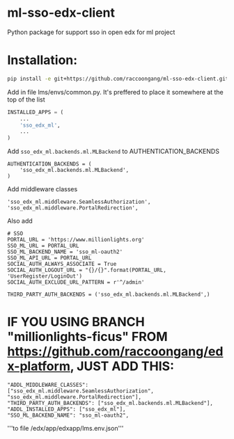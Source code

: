 # ml-sso-edx-client
Python package for support sso in open edx for ml project

# Installation:
```bash
pip install -e git+https://github.com/raccoongang/ml-sso-edx-client.git@ml-ficus#egg=ml_sso_edx_client
```

Add in file lms/envs/common.py. It's preffered to place it somewhere at the top of the list
```python
INSTALLED_APPS = (
    ...
    'sso_edx_ml',
    ...
)
```

Add `sso_edx_ml.backends.ml.MLBackend` to AUTHENTICATION_BACKENDS
```
AUTHENTICATION_BACKENDS = (
    'sso_edx_ml.backends.ml.MLBackend',
)
```

Add middleware classes
```
'sso_edx_ml.middleware.SeamlessAuthorization',
'sso_edx_ml.middleware.PortalRedirection',
```

Also add
```
# SSO
PORTAL_URL = 'https://www.millionlights.org'
SSO_ML_URL = PORTAL_URL
SSO_ML_BACKEND_NAME = 'sso_ml-oauth2'
SSO_ML_API_URL = PORTAL_URL
SOCIAL_AUTH_ALWAYS_ASSOCIATE = True
SOCIAL_AUTH_LOGOUT_URL = "{}/{}".format(PORTAL_URL, 'UserRegister/LoginOut')
SOCIAL_AUTH_EXCLUDE_URL_PATTERN = r'^/admin'

THIRD_PARTY_AUTH_BACKENDS = ('sso_edx_ml.backends.ml.MLBackend',)
```

# IF YOU USING BRANCH "millionlights-ficus" FROM https://github.com/raccoongang/edx-platform, JUST ADD THIS:

```
"ADDL_MIDDLEWARE_CLASSES": ["sso_edx_ml.middleware.SeamlessAuthorization", "sso_edx_ml.middleware.PortalRedirection"],
"THIRD_PARTY_AUTH_BACKENDS": ["sso_edx_ml.backends.ml.MLBackend"],
"ADDL_INSTALLED_APPS": ["sso_edx_ml"],
"SSO_ML_BACKEND_NAME": "sso_ml-oauth2",
```
'''to file /edx/app/edxapp/lms.env.json'''
